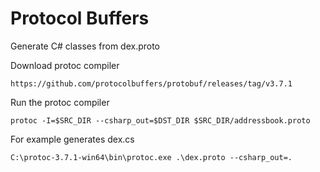 Protocol Buffers 
================

Generate C# classes from dex.proto

Download protoc compiler

```
https://github.com/protocolbuffers/protobuf/releases/tag/v3.7.1
```


Run the protoc compiler

```
protoc -I=$SRC_DIR --csharp_out=$DST_DIR $SRC_DIR/addressbook.proto
```

For example generates dex.cs
```
C:\protoc-3.7.1-win64\bin\protoc.exe .\dex.proto --csharp_out=.
```